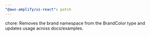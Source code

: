 ```yaml
---
"@aws-amplify/ui-react": patch
---
```


chore: Removes the brand namespace from the BrandColor type and updates usage across docs/examples.
